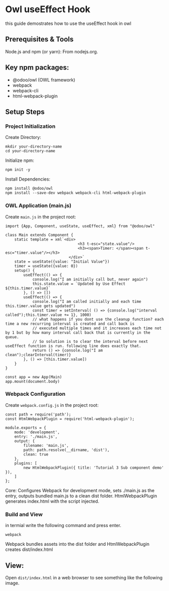 # Owl useEffect Hook

this guide demostrates how to use the useEffect hook in owl

## Prerequisites & Tools
Node.js and npm (or yarn): From nodejs.org.

## Key npm packages:
- @odoo/owl (OWL framework)
- webpack
- webpack-cli
- html-webpack-plugin

## Setup Steps

### Project Initialization

Create Directory:
```
mkdir your-directory-name
cd your-directory-name
```

Initialize npm:
```
npm init -y
```
Install Dependencies:
```
npm install @odoo/owl
npm install --save-dev webpack webpack-cli html-webpack-plugin
```

### OWL Application (main.js)

Create `main.js` in the project root:

```
import {App, Component, useState, useEffect, xml} from "@odoo/owl"

class Main extends Component {
    static template = xml`<div>
                                <h3 t-esc="state.value"/>
                                <h3><span>Timer: </span><span t-esc="timer.value"/></h3>
                            </div>`
    state = useState({value: "Initial Value"})
    timer = useState({value: 0})
    setup() {
        useEffect(() => {
            console.log("I am initially call but, never again")
            this.state.value = `Updated by Use Effect ${this.timer.value}`
        }, () => [])
        useEffect(() => {
            console.log("I am called initially and each time this.timer.value gets updated")
            const timer = setInterval( () => {console.log("interval called");this.timer.value += 1}, 1000)
            // what happens if you dont use the cleanup function? each time a new recurring interval is created and call back is 
            // executed multiple times and it increases each time not by 1 but by how many interval call back that is currently in the queue. 
            // So solution is to clear the interval before next useEffect function is run. following line does exactly that.
            return () => {console.log("I am clean");clearInterval(timer)}
        }, () => [this.timer.value])
    }
}

const app = new App(Main)
app.mount(document.body)
```


### Webpack Configuration

Create `webpack.config.js` in the project root:
```
const path = require('path');
const HtmlWebpackPlugin = require('html-webpack-plugin');

module.exports = {
    mode: 'development',
    entry: './main.js',
    output: {
        filename: 'main.js',
        path: path.resolve(__dirname, 'dist'),
        clean: true
    },
    plugins: [
        new HtmlWebpackPlugin({ title: 'Tutorial 3 Sub component demo' }),
    ]
};
```
Core: Configures Webpack for development mode, sets ./main.js as the entry, outputs bundled main.js to a clean dist folder. HtmlWebpackPlugin generates index.html with the script injected.

### Build and View

in termial write the following command and press enter.
```
webpack
```

Webpack bundles assets into the dist folder and HtmlWebpackPlugin creates dist/index.html

## View:
Open `dist/index.html` in a web browser to see something like the following image.